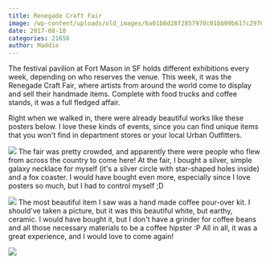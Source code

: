 ```yaml
---
title: Renegade Craft Fair
image: /wp-content/uploads/old_images/6a01b8d28f2857970c01bb09b617c2970d-pi.jpg
date: 2017-08-18
categories: 21656
author: Maddie
---
```


The festival pavilion at Fort Mason in SF holds different exhibitions every week, depending on who reserves the venue. This week, it was the Renegade Craft Fair, where artists from around the world come to display and sell their handmade items. Complete with food trucks and coffee stands, it was a full fledged affair.

Right when we walked in, there were already beautiful works like these posters below. I love these kinds of events, since you can find unique items that you won't find in department stores or your local Urban Outfitters.


![](/old_images/6a01b8d28f2857970c01bb09b617a5970d-pi.jpg)
The fair was pretty crowded, and apparently there were people who flew from across the country to come here! At the fair, I bought a silver, simple galaxy necklace for myself (it's a silver circle with star-shaped holes inside) and a fox coaster. I would have bought even more, especially since I love posters so much, but I had to control myself ;D


![](/old_images/6a01b8d28f2857970c01b8d29d25a4970c-pi.jpg)
The most beautiful item I saw was a hand made coffee pour-over kit. I should've taken a picture, but it was this beautiful white, but earthy, ceramic. I would have bought it, but I don't have a grinder for coffee beans and all those necessary materials to be a coffee hipster :P
 All in all, it was a great experience, and I would love to come again!


![](/old_images/6a01b8d28f2857970c01b7c912dcb4970b-pi.jpg)
